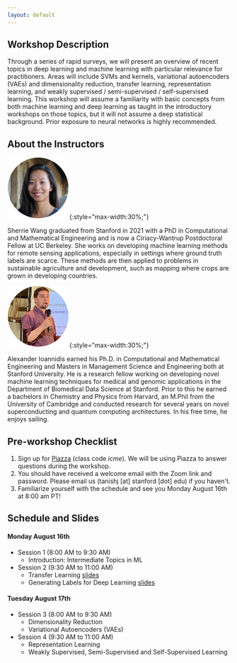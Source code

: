 ```yaml
---
layout: default
---
```


## Workshop Description

Through a series of rapid surveys, we will present an overview of recent topics in deep learning and machine learning with particular relevance for practitioners. Areas will include SVMs and kernels, variational autoencoders (VAEs) and dimensionality reduction, transfer learning, representation learning, and weakly supervised / semi-supervised / self-supervised learning. This workshop will assume a familiarity with basic concepts from both machine learning and deep learning as taught in the introductory workshops on those topics, but it will not assume a deep statistical background. Prior exposure to neural networks is highly recommended.

## About the Instructors

![Sherrie Wang](/assets/img/sherrie.png){:style="max-width:30%;"}

Sherrie Wang graduated from Stanford in 2021 with a PhD in Computational and Mathematical Engineering and is now a Ciriacy-Wantrup Postdoctoral Fellow at UC Berkeley. She works on developing machine learning methods for remote sensing applications, especially in settings where ground truth labels are scarce. These methods are then applied to problems in sustainable agriculture and development, such as mapping where crops are grown in developing countries.

![Alexander Ioannidis](/assets/img/alex.png){:style="max-width:30%;"}

Alexander Ioannidis earned his Ph.D. in Computational and Mathematical Engineering and Masters in Management Science and Engineering both at Stanford University. He is a research fellow working on developing novel machine learning techniques for medical and genomic applications in the Department of Biomedical Data Science at Stanford. Prior to this he earned a bachelors in Chemistry and Physics from Harvard, an M.Phil from the University of Cambridge and conducted research for several years on novel superconducting and quantum computing architectures. In his free time, he enjoys sailing.

## Pre-workshop Checklist

1. Sign up for [Piazza](http://piazza.com/icme/summer2021/icme12) (class code *icme*). We will be using Piazza to answer questions during the workshop.
2. You should have received a welcome email with the Zoom link and password.  Please email us (tanishj [at] stanford [dot] edu) if you haven't.
3. Familiarize yourself with the schedule and see you Monday August 16th at 8:00 am PT!

## Schedule and Slides

#### Monday August 16th

- Session 1 (8:00 AM to 9:30 AM)
  - Introduction: Intermediate Topics in ML
- Session 2 (9:30 AM to 11:00 AM)
  - Transfer Learning [slides](/docs/transfer-learning_label-generation.pdf)
  - Generating Labels for Deep Learning [slides](/docs/transfer-learning_label-generation.pdf)

#### Tuesday August 17th

- Session 3 (8:00 AM to 9:30 AM)
  - Dimensionality Reduction
  - Variational Autoencoders (VAEs)
- Session 4 (9:30 AM to 11:00 AM)
  - Representation Learning
  - Weakly Supervised, Semi-Supervised and Self-Supervised Learning

<!-- ## Slides

* Session 1 - [slides](/docs/dlworkshop2021_1.pdf)
* Session 2 - [slides](/docs/dlworkshop2021_2.pdf)

## Jupyter Notebooks 

Below links should open the notebooks in [Google Collaboratory](https://colab.research.google.com/), after they open you may have to click "Open in Playground" to be able to run code.

*Links coming soon!*

* [TFWalkthrough.ipynb](https://colab.research.google.com/drive/1yGCtmXoN-bvFpOvcwxE5TJ2lu4WSyPAB)
* [KerasWalkthrough.ipynb](https://colab.research.google.com/drive/1uX27nH7K7UUn0RoQ0mREZ6FSiTv7F4TJ)
* [TransferLearning.ipynb](https://colab.research.google.com/drive/1QrNPyIalL4_i8aMO6426GV40dk3anPwJ) 


## Additional Resources

Here are some additional resources for various topics:

- Calculus Fundamentals
  - [Essence of Calculus](https://www.youtube.com/watch?v=WUvTyaaNkzM&list=PLZHQObOWTQDMsr9K-rj53DwVRMYO3t5Yr) by Grant Sanderson
- Linear Algebra Fundamentals
  - [Essence of Linear Algebra](https://www.youtube.com/watch?v=fNk_zzaMoSs&list=PLZHQObOWTQDPD3MizzM2xVFitgF8hE_ab) by Grant Sanderson
- Books
  - [Neural Networks and Deep Learning](http://neuralnetworksanddeeplearning.com/) by Michael Nielsen - Free online book
  - [Deep Learning](https://www.deeplearningbook.org/) by Ian Goodfellow and Yoshua Bengio and Aaron Courville
- Visualizations
  - [Neural Network Playground](https://playground.tensorflow.org/) - A playground for dense neural networks
  - [Gan Lab](https://poloclub.github.io/ganlab/) - A playground for GANs
  - [Initializing neural networks](https://www.deeplearning.ai/ai-notes/initialization/) - Visual tutorial on initialization in deep learning
  - [Parameter optimization in neural networks](https://www.deeplearning.ai/ai-notes/optimization/) - Visual tutorial on optimization in deep learning
- Stanford Courses
  - [CS 230 Deep Learning](https://cs230.stanford.edu/)
  - [CS 231N Convolutional Neural Networks for Visual Recognition](http://cs231n.stanford.edu/)
  - [CS 224N Natural Language Processing with Deep Learning](http://web.stanford.edu/class/cs224n/)
  - [CS 236 Deep Generative Models](https://deepgenerativemodels.github.io/)
- Interesting talks on advanced topics
  - Ben Recht - [Training on test set and other heresies](https://www.youtube.com/watch?v=NTz4rJS9BAI)
  - Aleksander Madry - [A new perspective on Adversarial Perturbations](https://www.youtube.com/watch?v=mUt7w4UoYqM) -->
